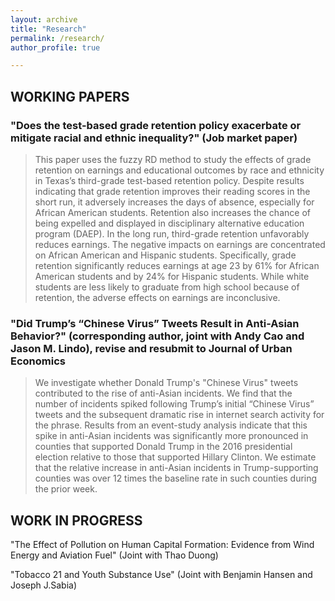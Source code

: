 ```yaml
---
layout: archive
title: "Research"
permalink: /research/
author_profile: true

---
```

## WORKING PAPERS

### "Does the test-based grade retention policy exacerbate or mitigate racial and ethnic inequality?" (Job market paper)

> This paper uses the fuzzy RD method to study the effects of grade retention on earnings and educational outcomes by race and ethnicity in Texas’s third-grade test-based retention policy. Despite results indicating that grade retention improves their reading scores in the short run, it adversely increases the days of absence, especially for African American students. Retention also increases the chance of being expelled and displayed in disciplinary alternative education program (DAEP). In the long run, third-grade retention unfavorably reduces earnings. The negative impacts on earnings are concentrated on African American and Hispanic students. Specifically, grade retention significantly reduces earnings at age 23 by 61% for African American students and by 24% for Hispanic students. While white students are less likely to graduate from high school because of retention, the adverse effects on earnings are inconclusive. 

### "Did Trump’s “Chinese Virus” Tweets Result in Anti-Asian Behavior?" (corresponding author, joint with Andy Cao and Jason M. Lindo), revise and resubmit to Journal of Urban Economics

> We investigate whether Donald Trump's "Chinese Virus" tweets contributed to the rise of anti-Asian incidents. We find that the number of incidents spiked following Trump’s initial “Chinese Virus” tweets and the subsequent dramatic rise in internet search activity for the phrase. Results from an event-study analysis indicate that this spike in anti-Asian incidents was significantly more pronounced in counties that supported Donald Trump in the 2016 presidential election relative to those that supported Hillary Clinton. We estimate that the relative increase in anti-Asian incidents in Trump-supporting counties was over 12 times the baseline rate in such counties during the prior week.

## WORK IN PROGRESS

"The Effect of Pollution on Human Capital Formation: Evidence from Wind Energy and Aviation Fuel" (Joint with Thao Duong)

"Tobacco 21 and Youth Substance Use" (Joint with Benjamin Hansen and Joseph J.Sabia)

